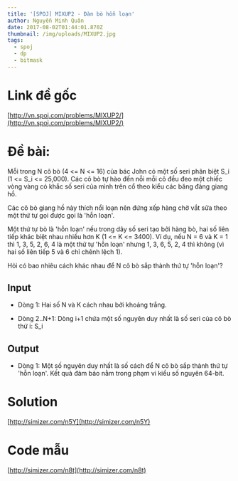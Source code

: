 ```yaml
---
title: '[SPOJ] MIXUP2 - Đàn bò hỗn loạn'
author: Nguyễn Minh Quân
date: 2017-08-02T01:44:01.870Z
thumbnail: /img/uploads/MIXUP2.jpg
tags:
  - spoj
  - dp
  - bitmask
---
```

# Link đề gốc

[http://vn.spoj.com/problems/MIXUP2/](http://vn.spoj.com/problems/MIXUP2/)

# Đề bài:

Mỗi trong N cô bò (4 <= N <= 16) của bác John có một số seri phân biệt S_i (1 <= S_i <= 25,000). Các cô bò tự hào đến nỗi mỗi cô đều đeo một chiếc vòng vàng có khắc số seri của mình trên cổ theo kiểu các băng đảng giang hồ.

Các cô bò giang hồ này thích nổi loạn nên đứng xếp hàng chờ vắt sữa theo một thứ tự gọi được gọi là 'hỗn loạn'.

Một thứ tự bò là 'hỗn loạn' nếu trong dãy số seri tạo bởi hàng bò, hai số liên tiếp khác biệt nhau nhiều hơn K (1 <= K <= 3400). Ví dụ, nếu N = 6 và K = 1 thì 1, 3, 5, 2, 6, 4 là một thứ tự 'hỗn loạn' nhưng 1, 3, 6, 5, 2, 4 thì không (vì hai số liên tiếp 5 và 6 chỉ chênh lệch 1).

Hỏi có bao nhiêu cách khác nhau để N cô bò sắp thành thứ tự 'hỗn loạn'?

## Input

* Dòng 1: Hai số N và K cách nhau bởi khoảng trắng.

* Dòng 2..N\+1: Dòng i\+1 chứa một số nguyên duy nhất là số seri của cô bò thứ i: S_i

## Output

* Dòng 1: Một số nguyên duy nhất là số cách để N cô bò sắp thành thứ tự 'hỗn loạn'. Kết quả đảm bảo nằm trong phạm vi kiểu số nguyên 64-bit.

# Solution

[http://simizer.com/n5Y](http://simizer.com/n5Y)

# Code mẫu

[http://simizer.com/n8t](http://simizer.com/n8t)



